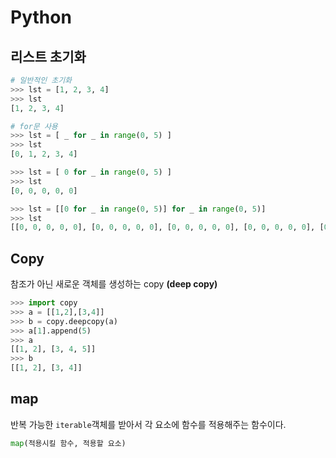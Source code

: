 # Python

## 리스트 초기화
```py
# 일반적인 초기화
>>> lst = [1, 2, 3, 4]  
>>> lst
[1, 2, 3, 4]

# for문 사용
>>> lst = [ _ for _ in range(0, 5) ]
>>> lst
[0, 1, 2, 3, 4]

>>> lst = [ 0 for _ in range(0, 5) ]
>>> lst
[0, 0, 0, 0, 0]

>>> lst = [[0 for _ in range(0, 5)] for _ in range(0, 5)]
>>> lst
[[0, 0, 0, 0, 0], [0, 0, 0, 0, 0], [0, 0, 0, 0, 0], [0, 0, 0, 0, 0], [0, 0, 0, 0, 0]]
```

## Copy
참조가 아닌 새로운 객체를 생성하는 copy **(deep copy)**
```py
>>> import copy
>>> a = [[1,2],[3,4]]
>>> b = copy.deepcopy(a)
>>> a[1].append(5)
>>> a
[[1, 2], [3, 4, 5]]
>>> b
[[1, 2], [3, 4]]
```

## map
반복 가능한 `iterable`객체를 받아서 각 요소에 함수를 적용해주는 함수이다.
```py
map(적용시킬 함수, 적용할 요소)
```